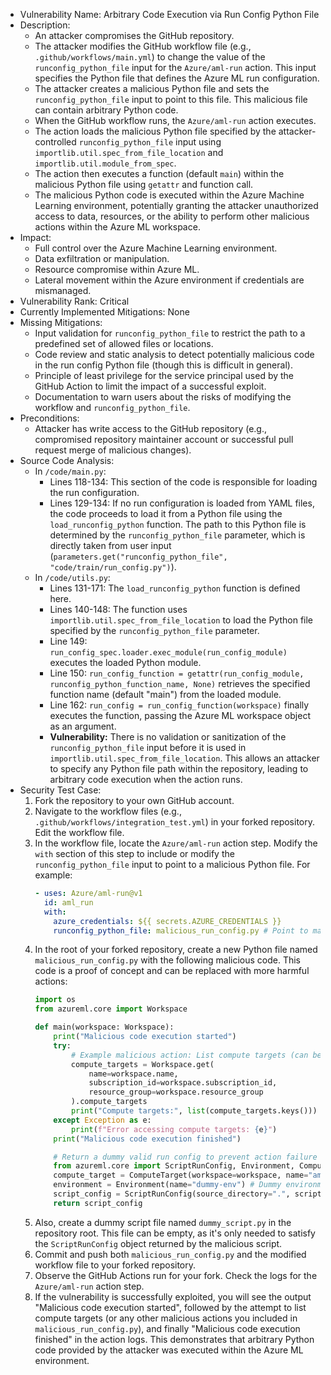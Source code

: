 * Vulnerability Name: Arbitrary Code Execution via Run Config Python File
* Description:
    - An attacker compromises the GitHub repository.
    - The attacker modifies the GitHub workflow file (e.g., `.github/workflows/main.yml`) to change the value of the `runconfig_python_file` input for the `Azure/aml-run` action. This input specifies the Python file that defines the Azure ML run configuration.
    - The attacker creates a malicious Python file and sets the `runconfig_python_file` input to point to this file. This malicious file can contain arbitrary Python code.
    - When the GitHub workflow runs, the `Azure/aml-run` action executes.
    - The action loads the malicious Python file specified by the attacker-controlled `runconfig_python_file` input using `importlib.util.spec_from_file_location` and `importlib.util.module_from_spec`.
    - The action then executes a function (default `main`) within the malicious Python file using `getattr` and function call.
    - The malicious Python code is executed within the Azure Machine Learning environment, potentially granting the attacker unauthorized access to data, resources, or the ability to perform other malicious actions within the Azure ML workspace.
* Impact:
    - Full control over the Azure Machine Learning environment.
    - Data exfiltration or manipulation.
    - Resource compromise within Azure ML.
    - Lateral movement within the Azure environment if credentials are mismanaged.
* Vulnerability Rank: Critical
* Currently Implemented Mitigations: None
* Missing Mitigations:
    - Input validation for `runconfig_python_file` to restrict the path to a predefined set of allowed files or locations.
    - Code review and static analysis to detect potentially malicious code in the run config Python file (though this is difficult in general).
    - Principle of least privilege for the service principal used by the GitHub Action to limit the impact of a successful exploit.
    - Documentation to warn users about the risks of modifying the workflow and `runconfig_python_file`.
* Preconditions:
    - Attacker has write access to the GitHub repository (e.g., compromised repository maintainer account or successful pull request merge of malicious changes).
* Source Code Analysis:
    - In `/code/main.py`:
        - Lines 118-134: This section of the code is responsible for loading the run configuration.
        - Lines 129-134: If no run configuration is loaded from YAML files, the code proceeds to load it from a Python file using the `load_runconfig_python` function. The path to this Python file is determined by the `runconfig_python_file` parameter, which is directly taken from user input (`parameters.get("runconfig_python_file", "code/train/run_config.py")`).
    - In `/code/utils.py`:
        - Lines 131-171: The `load_runconfig_python` function is defined here.
        - Lines 140-148: The function uses `importlib.util.spec_from_file_location` to load the Python file specified by the `runconfig_python_file` parameter.
        - Line 149: `run_config_spec.loader.exec_module(run_config_module)` executes the loaded Python module.
        - Line 150: `run_config_function = getattr(run_config_module, runconfig_python_function_name, None)` retrieves the specified function name (default "main") from the loaded module.
        - Line 162: `run_config = run_config_function(workspace)` finally executes the function, passing the Azure ML workspace object as an argument.
        - **Vulnerability:** There is no validation or sanitization of the `runconfig_python_file` input before it is used in `importlib.util.spec_from_file_location`. This allows an attacker to specify any Python file path within the repository, leading to arbitrary code execution when the action runs.
* Security Test Case:
    1. Fork the repository to your own GitHub account.
    2. Navigate to the workflow files (e.g., `.github/workflows/integration_test.yml`) in your forked repository. Edit the workflow file.
    3. In the workflow file, locate the `Azure/aml-run` action step. Modify the `with` section of this step to include or modify the `runconfig_python_file` input to point to a malicious Python file. For example:
        ```yaml
        - uses: Azure/aml-run@v1
          id: aml_run
          with:
            azure_credentials: ${{ secrets.AZURE_CREDENTIALS }}
            runconfig_python_file: malicious_run_config.py # Point to malicious file
        ```
    4. In the root of your forked repository, create a new Python file named `malicious_run_config.py` with the following malicious code. This code is a proof of concept and can be replaced with more harmful actions:
        ```python
        import os
        from azureml.core import Workspace

        def main(workspace: Workspace):
            print("Malicious code execution started")
            try:
                # Example malicious action: List compute targets (can be replaced with data exfiltration, etc.)
                compute_targets = Workspace.get(
                    name=workspace.name,
                    subscription_id=workspace.subscription_id,
                    resource_group=workspace.resource_group
                ).compute_targets
                print("Compute targets:", list(compute_targets.keys()))
            except Exception as e:
                print(f"Error accessing compute targets: {e}")
            print("Malicious code execution finished")

            # Return a dummy valid run config to prevent action failure
            from azureml.core import ScriptRunConfig, Environment, ComputeTarget
            compute_target = ComputeTarget(workspace=workspace, name="aml-intTest") # Replace with existing compute target if needed
            environment = Environment(name="dummy-env") # Dummy environment
            script_config = ScriptRunConfig(source_directory=".", script="dummy_script.py", compute_target=compute_target, environment=environment)
            return script_config
        ```
    5. Also, create a dummy script file named `dummy_script.py` in the repository root. This file can be empty, as it's only needed to satisfy the `ScriptRunConfig` object returned by the malicious script.
    6. Commit and push both `malicious_run_config.py` and the modified workflow file to your forked repository.
    7. Observe the GitHub Actions run for your fork. Check the logs for the `Azure/aml-run` action step.
    8. If the vulnerability is successfully exploited, you will see the output "Malicious code execution started", followed by the attempt to list compute targets (or any other malicious actions you included in `malicious_run_config.py`), and finally "Malicious code execution finished" in the action logs. This demonstrates that arbitrary Python code provided by the attacker was executed within the Azure ML environment.